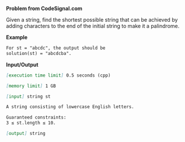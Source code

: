 **Problem from CodeSignal.com**

Given a string, find the shortest possible string that can be achieved by adding characters to the end of the initial string to make it a palindrome.

**Example**

```markdown
For st = "abcdc", the output should be
solution(st) = "abcdcba".
```

**Input/Output**

```markdown
[execution time limit] 0.5 seconds (cpp)

[memory limit] 1 GB

[input] string st

A string consisting of lowercase English letters.

Guaranteed constraints:
3 ≤ st.length ≤ 10.

[output] string
```